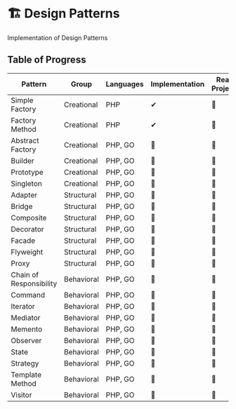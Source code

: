 # 🏗️ Design Patterns
Implementation of Design Patterns


## Table of Progress

Pattern | Group | Languages | Implementation | Real Project
--- | --- | --- | --- | --- 
Simple Factory | Creational | PHP | ✔ | 🚧 
Factory Method | Creational | PHP | ✔ | 🚧
Abstract Factory | Creational | PHP, GO | 🚧 | 🚧
Builder | Creational | PHP, GO | 🚧 | 🚧
Prototype | Creational | PHP, GO | 🚧 | 🚧
Singleton | Creational | PHP, GO | 🚧 | 🚧
Adapter | Structural | PHP, GO | 🚧 | 🚧
Bridge | Structural | PHP, GO | 🚧 | 🚧
Composite | Structural | PHP, GO | 🚧 | 🚧
Decorator | Structural | PHP, GO | 🚧 | 🚧
Facade | Structural | PHP, GO | 🚧 | 🚧
Flyweight | Structural | PHP, GO | 🚧 | 🚧
Proxy | Structural | PHP, GO | 🚧 | 🚧
Chain of Responsibility | Behavioral | PHP, GO | 🚧 | 🚧
Command | Behavioral | PHP, GO | 🚧 | 🚧
Iterator | Behavioral | PHP, GO | 🚧 | 🚧
Mediator | Behavioral | PHP, GO | 🚧 | 🚧
Memento | Behavioral | PHP, GO | 🚧 | 🚧
Observer | Behavioral | PHP, GO | 🚧 | 🚧
State | Behavioral | PHP, GO | 🚧 | 🚧
Strategy | Behavioral | PHP, GO | 🚧 | 🚧
Template Method | Behavioral | PHP, GO | 🚧 | 🚧
Visitor | Behavioral | PHP, GO | 🚧 | 🚧



